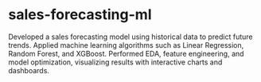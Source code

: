 # sales-forecasting-ml
 Developed a sales forecasting model using historical data to predict future trends. Applied machine learning algorithms such as Linear Regression, Random Forest, and XGBoost. Performed EDA, feature engineering, and model optimization, visualizing results with interactive charts and dashboards.
